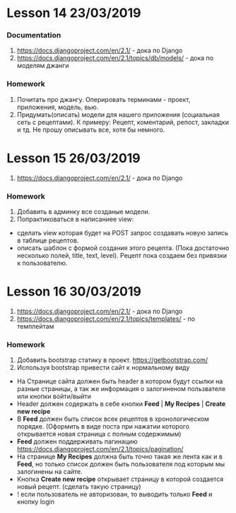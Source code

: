# Lesson 14 23/03/2019
### Documentation
1. https://docs.djangoproject.com/en/2.1/ - дока по Django
2. https://docs.djangoproject.com/en/2.1/topics/db/models/ - дока по моделям джанги


### Homework
1. Почитать про джангу. Оперировать терминами - проект, приложения, модель, вью.
2. Придумать(описать) модели для нашего приложения (социальная сеть с рецептами).
К примеру: Рецепт, коментарий, репост, закладки и тд. Не прошу описывать все, хотя бы немного.

# Lesson 15 26/03/2019
1. https://docs.djangoproject.com/en/2.1/ - дока по Django

### Homework
1. Добавить в админку все созданые модели.
2. Попрактиковаться в написаниее view:
- сделать view которая будет на POST запрос создавать новую запись в таблице рецептов.
- описать шаблон с формой создания этого рецепта. (Пока достаточно несколько полей, title, text, level). Рецепт пока создаем без привязки к пользователю.

# Lesson 16 30/03/2019
1. https://docs.djangoproject.com/en/2.1/ - дока по Django
2. https://docs.djangoproject.com/en/2.1/topics/templates/ - по темплейтам

### Homework
1. Добавить bootstrap статику в проект. https://getbootstrap.com/
2. Используя bootstrap привести сайт к нормальному виду
- На Странице сайта должен быть header в котором будут ссылки на разные страницы, а так же информация
о залогиненом пользвателе или кнопки войти/выйти
- Header должен содержать в себе кнопки **Feed** | **My Recipes** | **Create new recipe**
- В **Feed** должен быть список всек рецептов в хронологическом порядке. (Оформить в виде поста при нажатии которого открывается новая страница с полным содержимым)
- **Feed** должен поддерживать пагинацию https://docs.djangoproject.com/en/2.1/topics/pagination/
- На странице **My Recipes** должна быть точно такая же лента как и в **Feed**, но только список должен быть пользователя под которым мы залогинены на сайте.
- Кнопка **Create new recipe** открывает страницу в которой создается новый рецепт. (сделать такую страницу)
- ! если пользователь не авторизован, то выводить только **Feed** и кнопку login